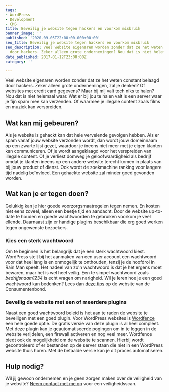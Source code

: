 ```yaml
---
tags:
- WordPress
- Development
- CMS
title: Beveilig je website tegen hackers en voorkom misbruik
banner_image: ''
published: '2020-09-05T22:00:00.000+00:00'
seo_title: Beveilig je website tegen hackers en voorkom misbruik
seo_description: Veel website eigenaren worden zonder dat ze het weten constant belaagd
  door hackers. Zeker alleen grote ondernemingen? Nou dat is niet helemaal waar...
date_published: 2017-01-12T23:00:00Z
category: ''

---
```

Veel website eigenaren worden zonder dat ze het weten constant belaagd door hackers. Zeker alleen grote ondernemingen, zal je denken? Of websites met credit card gegevens? Maar bij mij valt toch niks te halen? Nou dat is niet helemaal waar. Wat er bij jou te halen valt is een server waar je fijn spam mee kan verzenden. Of waarmee je illegale content zoals films en muziek kan verspreiden.

## Wat kan mij gebeuren?

Als je website is gehackt kan dat hele vervelende gevolgen hebben. Als er spam vanaf jouw website verzonden wordt, dan wordt jouw domeinnaam op een zwarte lijst gezet, waardoor je ineens niet meer met je eigen klanten kan communiceren. Of je wordt aangeklaagd voor het verspreiden van illegale content. Of je verliest domweg je geloofwaardigheid als bedrijf omdat je klanten ineens op een andere website terecht komen in plaats van bij jouw product of dienst. Ook wordt de zoekmachine ranking voor langere tijd nadelig beïnvloed. Een gehackte website zal minder goed gevonden worden.

## Wat kan je er tegen doen?

Gelukkig kan je hier goede voorzorgsmaatregelen tegen nemen. En kosten niet eens zoveel, alleen een beetje tijd en aandacht. Door de website up-to-date te houden en goede wachtwoorden te gebruiken voorkom je veel ellende. Daarnaast zijn er handige plugins beschikbaar die erg goed werken tegen ongewenste bezoekers.

### Kies een sterk wachtwoord

Om te beginnen is het belangrijk dat je een sterk wachtwoord kiest. WordPress stelt bij het aanmaken van een user account een wachtwoord voor dat heel lang is en onmogelijk te onthouden, tenzij je de hoofdrol in Rain Man speelt. Het nadeel van zo'n wachtwoord is dat je het ergens moet bewaren, maar het is wel heel veilig. Een te simpel wachtwoord zoals _bedrijfsnaam1234_ is echt vragen om narigheid. Wil je leren hoe je een goed wachtwoord kan bedenken? Lees dan [deze tips](https://www.consumentenbond.nl/internet-privacy/wachtwoord-onthouden) op de website van de Consumentenbond.

### Beveilig de website met een of meerdere plugins

Naast een goed wachtwoord beleid is het aan te raden de website te beveiligen met een goed plugin. Voor WordPress websites is [Wordfence](https://www.wordfence.com/) een hele goede optie. De gratis versie van deze plugin is al heel compleet. Met deze plugin kan je geautomatiseerde pogingen om in te loggen in de website verijdelen, een firewall activeren en nog veel meer. Wordfence biedt ook de mogelijkheid om de website te scannen. Hierbij wordt gecontroleerd of er bestanden op de server staan die niet in een WordPress website thuis horen. Met de betaalde versie kan je dit proces automatiseren.

## Hulp nodig?

Wil jij gewoon ondernemen en je geen zorgen maken over de veiligheid van je website? [Neem contact met me op](https://www.corneelonline.nl/contact/) voor een veiligheidsscan.